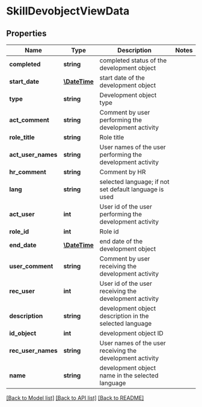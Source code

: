 # SkillDevobjectViewData

## Properties
Name | Type | Description | Notes
------------ | ------------- | ------------- | -------------
**completed** | **string** | completed status of the development object | 
**start_date** | [**\DateTime**](Date.md) | start date of the development object | 
**type** | **string** | Development object type | 
**act_comment** | **string** | Comment by user performing the development activity | 
**role_title** | **string** | Role title | 
**act_user_names** | **string** | User names of the user performing the development activity | 
**hr_comment** | **string** | Comment by HR | 
**lang** | **string** | selected language; if not set default language is used | 
**act_user** | **int** | User id of the user performing the development activity | 
**role_id** | **int** | Role id | 
**end_date** | [**\DateTime**](Date.md) | end date of the development object | 
**user_comment** | **string** | Comment by user receiving the development activity | 
**rec_user** | **int** | User id of the user receiving the development activity | 
**description** | **string** | development object description in the selected language | 
**id_object** | **int** | development object ID | 
**rec_user_names** | **string** | User names of the user receiving the development activity | 
**name** | **string** | development object name in the selected language | 

[[Back to Model list]](../README.md#documentation-for-models) [[Back to API list]](../README.md#documentation-for-api-endpoints) [[Back to README]](../README.md)


